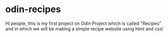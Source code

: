 # odin-recipes

Hi people, this is my first project on Odin Project which is called "Recipes" and in which we will be making a simple recipe website using html and css!
